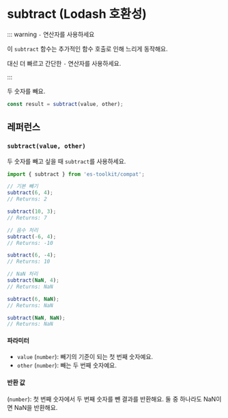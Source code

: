# subtract (Lodash 호환성)

::: warning `-` 연산자를 사용하세요

이 `subtract` 함수는 추가적인 함수 호출로 인해 느리게 동작해요.

대신 더 빠르고 간단한 `-` 연산자를 사용하세요.

:::

두 숫자를 빼요.

```typescript
const result = subtract(value, other);
```

## 레퍼런스

### `subtract(value, other)`

두 숫자를 빼고 싶을 때 `subtract`를 사용하세요.

```typescript
import { subtract } from 'es-toolkit/compat';

// 기본 빼기
subtract(6, 4);
// Returns: 2

subtract(10, 3);
// Returns: 7

// 음수 처리
subtract(-6, 4);
// Returns: -10

subtract(6, -4);
// Returns: 10

// NaN 처리
subtract(NaN, 4);
// Returns: NaN

subtract(6, NaN);
// Returns: NaN

subtract(NaN, NaN);
// Returns: NaN
```

#### 파라미터

- `value` (`number`): 빼기의 기준이 되는 첫 번째 숫자예요.
- `other` (`number`): 빼는 두 번째 숫자예요.

#### 반환 값

(`number`): 첫 번째 숫자에서 두 번째 숫자를 뺀 결과를 반환해요. 둘 중 하나라도 NaN이면 NaN을 반환해요.

